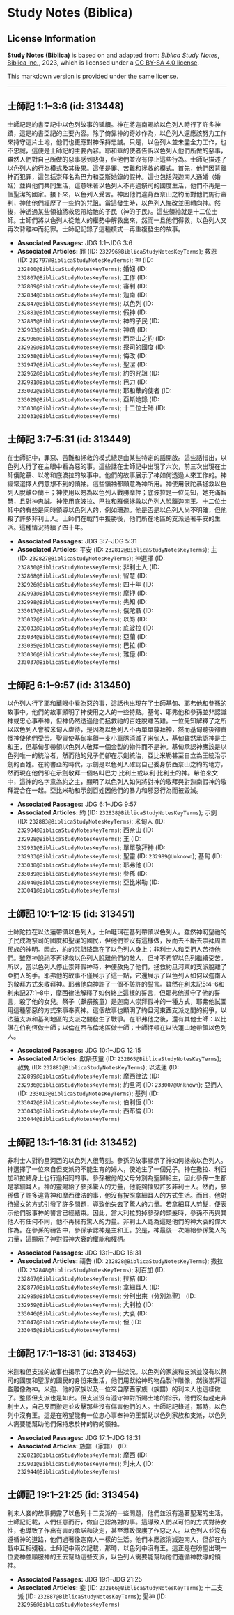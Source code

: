 # Study Notes (Biblica)

## License Information

**Study Notes (Biblica)** is based on and adapted from: _Biblica Study Notes_, [Biblica Inc.](https://www.biblica.com/), 2023, which is licensed under a [CC BY-SA 4.0 license](https://creativecommons.org/licenses/by-sa/4.0/legalcode.en).

This markdown version is provided under the same license.



--------------------------------

## 士師記 1:1–3:6 (id: 313448)

士師記是約書亞記中以色列故事的延續。神在將迦南賜給以色列人時行了許多神蹟，這是約書亞記的主要內容。除了倚靠神的奇妙作為，以色列人還應該努力工作來持守這片土地，他們也更應對神保持忠誠。只是，以色列人並未盡全力工作，也不忠誠，這便是士師記的主要內容。耶和華的使者告訴以色列人他們所做的惡事，雖然人們對自己所做的惡事感到悲傷，但他們並沒有停止這些行為。士師記描述了以色列人的行為模式及其後果。這便是罪、苦難和拯救的模式。首先，他們因背離神而犯罪，這包括崇拜名為巴力和亞斯她錄的假神。這也包括與迦南人通婚（婚姻）並與他們共同生活，這意味著以色列人不再過祭司的國度生活，他們不再是一個聖潔的國家。接下來，以色列人受苦。神因他們違背西奈山之約而對他們施行審判，神使他們經歷了一些約的咒詛。當這發生時，以色列人悔改並回轉向神。然後，神透過某些領袖將救恩帶給祂的子民（神的子民）。這些領袖就是十二位士師。士師們將以色列人從敵人的權勢中解救出來，然而一旦他們得救，以色列人又再次背離神而犯罪。士師記記錄了這種模式一再重複發生的故事。

* **Associated Passages:** JDG 1:1–JDG 3:6
* **Associated Articles:** 罪 (ID: `232796@BiblicaStudyNotesKeyTerms`); 救恩 (ID: `232797@BiblicaStudyNotesKeyTerms`); 神 (ID: `232800@BiblicaStudyNotesKeyTerms`); 婚姻 (ID: `232807@BiblicaStudyNotesKeyTerms`); 工作 (ID: `232809@BiblicaStudyNotesKeyTerms`); 審判 (ID: `232834@BiblicaStudyNotesKeyTerms`); 迦南 (ID: `232847@BiblicaStudyNotesKeyTerms`); 以色列 (ID: `232881@BiblicaStudyNotesKeyTerms`); 假神 (ID: `232885@BiblicaStudyNotesKeyTerms`); 神的子民 (ID: `232903@BiblicaStudyNotesKeyTerms`); 神蹟 (ID: `232906@BiblicaStudyNotesKeyTerms`); 西奈山之約 (ID: `232929@BiblicaStudyNotesKeyTerms`); 祭司的國度 (ID: `232938@BiblicaStudyNotesKeyTerms`); 悔改 (ID: `232947@BiblicaStudyNotesKeyTerms`); 聖潔 (ID: `232962@BiblicaStudyNotesKeyTerms`); 約的咒詛 (ID: `232981@BiblicaStudyNotesKeyTerms`); 巴力 (ID: `233002@BiblicaStudyNotesKeyTerms`); 耶和華的使者 (ID: `233029@BiblicaStudyNotesKeyTerms`); 亞斯她錄 (ID: `233030@BiblicaStudyNotesKeyTerms`); 十二位士師 (ID: `233031@BiblicaStudyNotesKeyTerms`)

## 士師記 3:7–5:31 (id: 313449)

在士師記中，罪惡、苦難和拯救的模式總是由某些特定的話開啟。這些話指出，以色列人行了在主眼中看為惡的事。這些話在士師記中出現了六次，前三次出現在士師俄陀聶、以笏和底波拉的故事中。他們的故事展示了神如何透過人來工作的。神經常選擇人們意想不到的領袖。這些領袖都願意為神所用。神使用俄陀聶拯救以色列人脫離亞蘭王；神使用以笏為以色列人戰勝摩押；底波拉是一位先知，她充滿智慧，且對神忠誠。神使用底波拉、巴拉和雅億拯救以色列人脫離迦南王。十二位士師中的有些是同時領導以色列人的，例如珊迦。他是否是以色列人尚不明確，但他殺了許多非利士人。士師們在戰鬥中獲勝後，他們所在地區的支派過著平安的生活。這種情況持續了四十年。

* **Associated Passages:** JDG 3:7–JDG 5:31
* **Associated Articles:** 平安 (ID: `232812@BiblicaStudyNotesKeyTerms`); 主 (ID: `232827@BiblicaStudyNotesKeyTerms`); 神選擇 (ID: `232830@BiblicaStudyNotesKeyTerms`); 非利士人 (ID: `232868@BiblicaStudyNotesKeyTerms`); 智慧 (ID: `232926@BiblicaStudyNotesKeyTerms`); 四十年 (ID: `232993@BiblicaStudyNotesKeyTerms`); 摩押 (ID: `232998@BiblicaStudyNotesKeyTerms`); 先知 (ID: `233017@BiblicaStudyNotesKeyTerms`); 俄陀聶 (ID: `233032@BiblicaStudyNotesKeyTerms`); 以笏 (ID: `233033@BiblicaStudyNotesKeyTerms`); 底波拉 (ID: `233034@BiblicaStudyNotesKeyTerms`); 亞蘭 (ID: `233035@BiblicaStudyNotesKeyTerms`); 巴拉 (ID: `233036@BiblicaStudyNotesKeyTerms`); 雅億 (ID: `233037@BiblicaStudyNotesKeyTerms`)

## 士師記 6:1–9:57 (id: 313450)

以色列人行了耶和華眼中看為惡的事，這話也出現在了士師基甸、耶弗他和參孫的故事中。他們的故事顯明了神使用之人的一些特點。基甸、耶弗他和參孫並非認識神或忠心事奉神，但神仍然透過他們拯救祂的百姓脫離苦難。一位先知解釋了之所以以色列人會被米甸人虐待，是因為以色列人不再單單敬拜神，然而基甸聽後卻責怪神使他們受苦。聖靈使基甸率領一支小軍隊消滅了米甸人，基甸雖然承認神是主和王，但基甸卻帶領以色列人敬拜一個金製的物件而不是神。基甸承認神應該是以色列唯一的統治者，然而他的兒子們卻在示劍統治，亞比米勒甚至自立為王統治示劍的百姓。在約書亞的時代，示劍是以色列人確認自己委身於西奈山之約的地方，然而現在他們卻在示劍敬拜一個名叫巴力·比利土或以利·比利土的神。希伯來文中，這神的名字意為約之主，顯明了以色列人如何將對神的敬拜與對迦南假神的敬拜混合在一起。亞比米勒和示劍百姓因他們的暴力和邪惡行為而被毀滅。

* **Associated Passages:** JDG 6:1–JDG 9:57
* **Associated Articles:** 約 (ID: `232838@BiblicaStudyNotesKeyTerms`); 示劍 (ID: `232883@BiblicaStudyNotesKeyTerms`); 米甸人 (ID: `232904@BiblicaStudyNotesKeyTerms`); 西奈山 (ID: `232928@BiblicaStudyNotesKeyTerms`); 王 (ID: `232931@BiblicaStudyNotesKeyTerms`); 單單敬拜神 (ID: `232933@BiblicaStudyNotesKeyTerms`); 聖靈 (ID: `232989@Unknown`); 基甸 (ID: `233038@BiblicaStudyNotesKeyTerms`); 耶弗他 (ID: `233039@BiblicaStudyNotesKeyTerms`); 參孫 (ID: `233040@BiblicaStudyNotesKeyTerms`); 亞比米勒 (ID: `233041@BiblicaStudyNotesKeyTerms`)

## 士師記 10:1–12:15 (id: 313451)

士師陀拉在以法蓮帶領以色列人，士師睚珥在基列帶領以色列人。雖然神盼望祂的子民成為祭司的國度和聖潔的國民，但他們並沒有這樣做，反而去不斷去崇拜周圍民族的神明。因此，約的咒詛降臨在了以色列人身上：非利士人和亞捫人苦待他們。雖然神說祂不再拯救以色列人脫離他們的敵人，但神不希望以色列繼續受苦。所以，當以色列人停止崇拜假神時，神便赦免了他們，拯救約旦河東的支派脫離了亞捫人的手。耶弗他的故事不僅展示了這一點，它還展示了以色列人如何以迦南人的敬拜方式來敬拜神。耶弗他向神許了一個不該許的誓言。雖然在利未記5:4–6和利未記27:1–8中，摩西律法解釋了如何終止這樣的誓言，但耶弗他遵守了他的誓言，殺了他的女兒。祭子（獻祭孩童）是迦南人崇拜假神的一種方式，耶弗他試圖用這種邪惡的方式來事奉真神。這個故事也顯明了約旦河東西支派之間的紛爭，以法蓮支派和基列地區的支派之間發生了戰爭。在耶弗他之後，還有其他士師：以比讚在伯利恆做士師；以倫在西布倫地區做士師；士師押頓在以法蓮山地帶領以色列人。

* **Associated Passages:** JDG 10:1–JDG 12:15
* **Associated Articles:** 獻祭孩童 (ID: `232865@BiblicaStudyNotesKeyTerms`); 赦免 (ID: `232882@BiblicaStudyNotesKeyTerms`); 以法蓮 (ID: `232899@BiblicaStudyNotesKeyTerms`); 摩西律法 (ID: `232936@BiblicaStudyNotesKeyTerms`); 約旦河 (ID: `233007@Unknown`); 亞捫人 (ID: `233013@BiblicaStudyNotesKeyTerms`); 基列 (ID: `233042@BiblicaStudyNotesKeyTerms`); 伯利恆 (ID: `233043@BiblicaStudyNotesKeyTerms`); 西布倫 (ID: `233044@BiblicaStudyNotesKeyTerms`)

## 士師記 13:1–16:31 (id: 313452)

非利士人對約旦河西的以色列人很苛刻。參孫的故事顯示了神如何拯救以色列人。神選擇了一位來自但支派的不能生育的婦人，使她生了一個兒子。神在撒拉、利百加和拉結身上也行過相同的事。參孫被他的父母分別為聖歸給主，因此參孫一生都是拿細耳人。神的靈賜給了參孫驚人的力量，他能夠摧毀許多非利士人。然而，參孫做了許多違背神和摩西律法的事，他沒有按照拿細耳人的方式生活。而且，他對待婦女的方式引發了許多問題，導致他失去了驚人的力量。若拿細耳人剪髮，便表示他們服事神的誓言已經結束。因此，當大利拉剪掉參孫的頭髮時，參孫不再與其他人有任何不同，他不再擁有驚人的力量。非利士人認為這是他們的神大袞的偉大作為。在參孫的禱告中，參孫承認神是主和王。於是，神最後一次賜給參孫驚人的力量，這顯示了神對假神大袞的權能和權柄。

* **Associated Passages:** JDG 13:1–JDG 16:31
* **Associated Articles:** 禱告 (ID: `232828@BiblicaStudyNotesKeyTerms`); 撒拉 (ID: `232848@BiblicaStudyNotesKeyTerms`); 利百加 (ID: `232867@BiblicaStudyNotesKeyTerms`); 拉結 (ID: `232877@BiblicaStudyNotesKeyTerms`); 拿細耳人 (ID: `232985@BiblicaStudyNotesKeyTerms`); 分別出來（分別為聖） (ID: `232959@BiblicaStudyNotesKeyTerms`); 大利拉 (ID: `233046@BiblicaStudyNotesKeyTerms`); 大袞 (ID: `233047@BiblicaStudyNotesKeyTerms`); 但 (ID: `233045@BiblicaStudyNotesKeyTerms`)

## 士師記 17:1–18:31 (id: 313453)

米迦和但支派的故事也揭示了以色列的一些狀況。以色列的家族和支派並沒有以祭司的國度和聖潔的國民的身份來生活，他們用獻給神的物品製作雕像，然後崇拜這些雕像為神。米迦、他的家族以及一位來自摩西家族（族譜）的利未人也這樣做了。整個但支派也是如此。但支派沒有遵守神對所賜土地的指示，他們沒有趕走非利士人，自己反而搬走並攻擊那些沒有傷害他們的人。士師記記錄道，那時，以色列中沒有王。這是在盼望能有一位忠心事奉神的王幫助以色列家族和支派，以色列人需要能幫助他們保持忠於神的約的領袖。

* **Associated Passages:** JDG 17:1–JDG 18:31
* **Associated Articles:** 族譜（家譜） (ID: `232821@BiblicaStudyNotesKeyTerms`); 摩西 (ID: `232901@BiblicaStudyNotesKeyTerms`); 利未人 (ID: `232944@BiblicaStudyNotesKeyTerms`)

## 士師記 19:1–21:25 (id: 313454)

利未人妾的故事揭露了以色列十二支派的一些問題，他們並沒有過著聖潔的生活。士師記記載，人們任意而行，做自己認為對的事。這導致人們以可怕的方式對待女性，也導致了作出有害的承諾和決定，甚至導致保護了作惡之人。以色列人並沒有遵循神的道路，他們過著像迦南人一樣的生活。他們本應該消滅迦南人，但卻在內戰中互相殘殺。士師記中兩次記載，那時，以色列中沒有王。這正是在盼望出現一位愛神並順服神的王去幫助這些支派，以色列人需要能幫助他們遵循神教導的領袖。

* **Associated Passages:** JDG 19:1–JDG 21:25
* **Associated Articles:** 妾 (ID: `232866@BiblicaStudyNotesKeyTerms`); 十二支派 (ID: `232887@BiblicaStudyNotesKeyTerms`); 愛神 (ID: `232956@BiblicaStudyNotesKeyTerms`)

